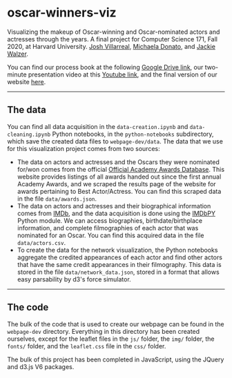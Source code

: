 # oscar-winners-viz

Visualizing the makeup of Oscar-winning and Oscar-nominated actors and actresses through the years. 
A final project for Computer Science 171, Fall 2020, at Harvard University.
<a href="https://github.com/joshvillarreal">Josh Villarreal</a>, <a href="https://github.com/michaeladonato">Michaela Donato</a>, and <a href="https://github.com/jackiewalzer">Jackie Walzer</a>.

You can find our process book at the following <a href="https://docs.google.com/document/d/1e8gJDs7d25U-E5SKizLKKor6LjmbjRTPTelMwxdRuVs/edit?usp=sharing">Google Drive link</a>, our two-minute presentation video at this <a href="https://youtu.be/qIc_IyRazk8">Youtube link</a>, and the final version of our website <a href="https://joshvillarreal.github.io/oscar-winners-viz/webpage-dev/">here</a>.

---
## The data

You can find all data acquisition in the `data-creation.ipynb` and `data-cleaning.ipynb` Python notebooks, in the `python-notebooks` subdirectory, which save the created data files to `webpage-dev/data`. The data that we use for this visualization project comes from two sources:
- The data on actors and actresses and the Oscars they were nominated for/won comes from the official <a href="http://awardsdatabase.oscars.org/">Official Academy Awards Database</a>. This website provides listings of all awards handed out since the first annual Academy Awards, and we scraped the results page of the website for awards pertaining to Best Actor/Actress. You can find this scraped data in the file `data/awards.json`.
- The data on actors and actresses and their biographical information comes from <a href="https://www.imdb.com/">IMDb</a>, and the data acquisition is done using the <a href="https://buildmedia.readthedocs.org/media/pdf/imdbpy/latest/imdbpy.pdf">IMDbPY</a> Python module. We can access biographies, birthdate/birthplace information, and complete filmographies of each actor that was nominated for an Oscar. You can find this acquired data in the file `data/actors.csv`.
- To create the data for the network visualization, the Python notebooks aggregate the credited appearances of each actor and find other actors that have the same credit appearances in their filmography. This data is stored in the file `data/network_data.json`, stored in a format that allows easy parsability by d3's force simulator.
---
## The code

The bulk of the code that is used to create our webpage can be found in the `webpage-dev` directory. Everything in this directory has been created ourselves, except for the leaflet files in the `js/` folder, the `img/` folder, the `fonts/` folder, and the `leaflet.css` file in the `css/` folder.

The bulk of this project has been completed in JavaScript, using the JQuery and d3.js V6 packages.
